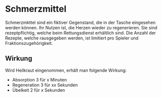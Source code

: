 # Schmerzmittel

Schmerzmkttel sind ein fiktiver Gegenstand, die in der Tasche eingesehen werden können. Ihr Nutzen ist, die Herzen wieder zu regenerieren.
Sie sind rezeptpflichtig, welche beim Rettungsdienst erhältlich sind. Die Anzahl der Rezepte, welche rausgegeben werden, ist limitiert pro Spieler und Fraktionszugehörigkeit.

## Wirkung

Wird Heilkraut eingenommen, erhält man folgende Wirkung:
- Absorption 3 für x Minuten
- Regeneration 3 für xx Sekunden
- Übelkeit 2 für x Sekunden
